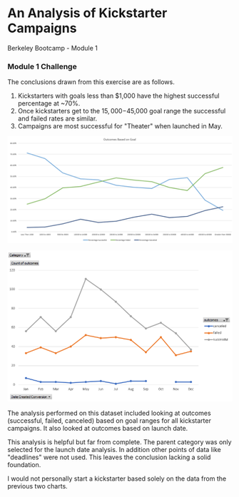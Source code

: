 # An Analysis of Kickstarter Campaigns

Berkeley Bootcamp - Module 1



### Module 1 Challenge

The conclusions drawn from this exercise are as follows.

1. Kickstarters with goals less than $1,000 have the highest successful percentage at ~70%.
2. Once kickstarters get to the $15,000-$45,000 goal range the successful and failed rates are similar.
3. Campaigns are most successful for "Theater" when launched in May.

![Outcomes Based on Goal](outcomes_based_on_goal.PNG)

![Outcomes Based on Launch Date](outcomes_based_on_launch_date.PNG)

The analysis performed on this dataset included looking at outcomes (successful, failed, canceled) based on goal ranges for all kickstarter campaigns.  It also looked at outcomes based on launch date.

This analysis is helpful but far from complete.  The parent category was only selected for the launch date analysis. In addition other points of data like "deadlines" were not used.  This leaves the conclusion lacking a solid foundation.

I would not personally start a kickstarter based solely on the data from the previous two charts.
